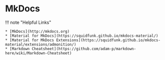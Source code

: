 # MkDocs 

!!! note "Helpful Links"

    * [MkDocs](http://mkdocs.org)
    * [Material for MkDocs](https://squidfunk.github.io/mkdocs-material/)
    * [Material for MkDocs Extensions](https://squidfunk.github.io/mkdocs-material/extensions/admonition/)
    * [Markdown Cheatsheet](https://github.com/adam-p/markdown-here/wiki/Markdown-Cheatsheet)
